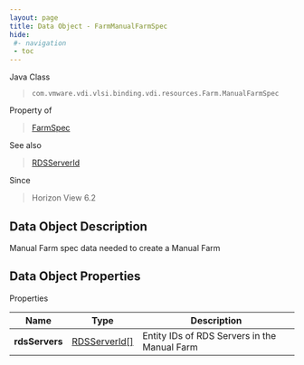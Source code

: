 ```yaml
---
layout: page
title: Data Object - FarmManualFarmSpec
hide:
 #- navigation
 - toc
---
```






Java Class  
> `com.vmware.vdi.vlsi.binding.vdi.resources.Farm.ManualFarmSpec`

Property of  
> [FarmSpec](vdi.resources.Farm.FarmSpec.md#field_detail)

See also  
> [RDSServerId](vdi.entity.RDSServerId.md)

Since  
> Horizon View 6.2


## Data Object Description 

Manual Farm spec data needed to create a Manual Farm 

## Data Object Properties

Properties

Name |  Type |  Description   
---|---|---  
**rdsServers**| [RDSServerId[]](vdi.entity.RDSServerId.md)|  Entity IDs of RDS Servers in the Manual Farm   
  
  
  
   
  
  
